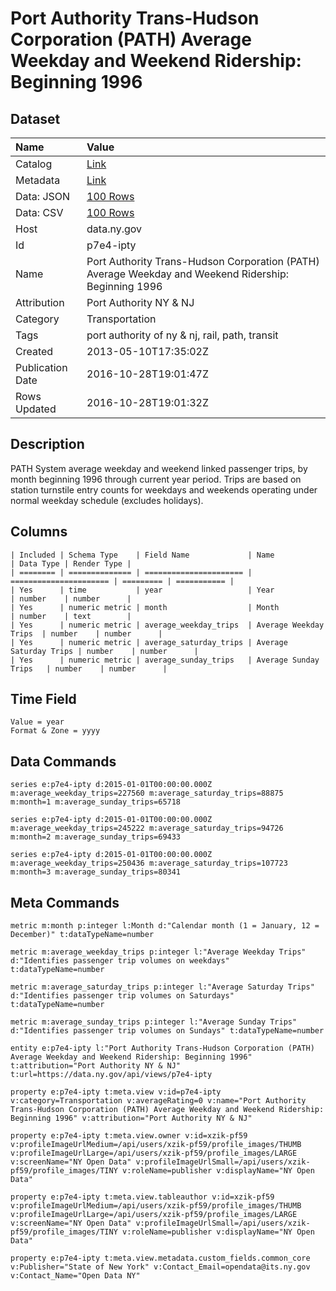 # Port Authority Trans-Hudson Corporation (PATH) Average Weekday and Weekend Ridership: Beginning 1996

## Dataset

| Name | Value |
| :--- | :---- |
| Catalog | [Link](https://catalog.data.gov/dataset/port-authority-trans-hudson-corporation-path-average-weekday-and-weekend-ridership-beginni) |
| Metadata | [Link](https://data.ny.gov/api/views/p7e4-ipty) |
| Data: JSON | [100 Rows](https://data.ny.gov/api/views/p7e4-ipty/rows.json?max_rows=100) |
| Data: CSV | [100 Rows](https://data.ny.gov/api/views/p7e4-ipty/rows.csv?max_rows=100) |
| Host | data.ny.gov |
| Id | p7e4-ipty |
| Name | Port Authority Trans-Hudson Corporation (PATH) Average Weekday and Weekend Ridership: Beginning 1996 |
| Attribution | Port Authority NY & NJ |
| Category | Transportation |
| Tags | port authority of ny & nj, rail, path, transit |
| Created | 2013-05-10T17:35:02Z |
| Publication Date | 2016-10-28T19:01:47Z |
| Rows Updated | 2016-10-28T19:01:32Z |

## Description

PATH System average weekday and weekend linked passenger trips, by month beginning 1996 through current year period.  Trips are based on station turnstile entry counts for weekdays and weekends operating under normal weekday schedule (excludes holidays).

## Columns

```ls
| Included | Schema Type    | Field Name             | Name                   | Data Type | Render Type |
| ======== | ============== | ====================== | ====================== | ========= | =========== |
| Yes      | time           | year                   | Year                   | number    | number      |
| Yes      | numeric metric | month                  | Month                  | number    | text        |
| Yes      | numeric metric | average_weekday_trips  | Average Weekday Trips  | number    | number      |
| Yes      | numeric metric | average_saturday_trips | Average Saturday Trips | number    | number      |
| Yes      | numeric metric | average_sunday_trips   | Average Sunday Trips   | number    | number      |
```

## Time Field

```ls
Value = year
Format & Zone = yyyy
```

## Data Commands

```ls
series e:p7e4-ipty d:2015-01-01T00:00:00.000Z m:average_weekday_trips=227560 m:average_saturday_trips=88875 m:month=1 m:average_sunday_trips=65718

series e:p7e4-ipty d:2015-01-01T00:00:00.000Z m:average_weekday_trips=245222 m:average_saturday_trips=94726 m:month=2 m:average_sunday_trips=69433

series e:p7e4-ipty d:2015-01-01T00:00:00.000Z m:average_weekday_trips=250436 m:average_saturday_trips=107723 m:month=3 m:average_sunday_trips=80341
```

## Meta Commands

```ls
metric m:month p:integer l:Month d:"Calendar month (1 = January, 12 = December)" t:dataTypeName=number

metric m:average_weekday_trips p:integer l:"Average Weekday Trips" d:"Identifies passenger trip volumes on weekdays" t:dataTypeName=number

metric m:average_saturday_trips p:integer l:"Average Saturday Trips" d:"Identifies passenger trip volumes on Saturdays" t:dataTypeName=number

metric m:average_sunday_trips p:integer l:"Average Sunday Trips" d:"Identifies passenger trip volumes on Sundays" t:dataTypeName=number

entity e:p7e4-ipty l:"Port Authority Trans-Hudson Corporation (PATH) Average Weekday and Weekend Ridership: Beginning 1996" t:attribution="Port Authority NY & NJ" t:url=https://data.ny.gov/api/views/p7e4-ipty

property e:p7e4-ipty t:meta.view v:id=p7e4-ipty v:category=Transportation v:averageRating=0 v:name="Port Authority Trans-Hudson Corporation (PATH) Average Weekday and Weekend Ridership: Beginning 1996" v:attribution="Port Authority NY & NJ"

property e:p7e4-ipty t:meta.view.owner v:id=xzik-pf59 v:profileImageUrlMedium=/api/users/xzik-pf59/profile_images/THUMB v:profileImageUrlLarge=/api/users/xzik-pf59/profile_images/LARGE v:screenName="NY Open Data" v:profileImageUrlSmall=/api/users/xzik-pf59/profile_images/TINY v:roleName=publisher v:displayName="NY Open Data"

property e:p7e4-ipty t:meta.view.tableauthor v:id=xzik-pf59 v:profileImageUrlMedium=/api/users/xzik-pf59/profile_images/THUMB v:profileImageUrlLarge=/api/users/xzik-pf59/profile_images/LARGE v:screenName="NY Open Data" v:profileImageUrlSmall=/api/users/xzik-pf59/profile_images/TINY v:roleName=publisher v:displayName="NY Open Data"

property e:p7e4-ipty t:meta.view.metadata.custom_fields.common_core v:Publisher="State of New York" v:Contact_Email=opendata@its.ny.gov v:Contact_Name="Open Data NY"
```